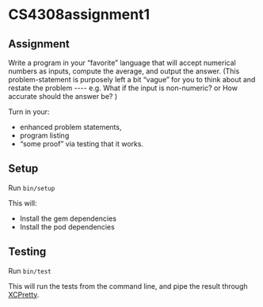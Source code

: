 # CS4308assignment1 #

## Assignment ##
Write a program in your “favorite” language that will accept numerical numbers as inputs, compute the average, and output the answer. (This problem-statement is purposely left a bit “vague” for you to think about and restate the problem ---- e.g. What if the input is non-numeric? or How accurate should the answer be? )

Turn in your:

-  enhanced problem statements, 
-  program listing 
-  “some proof” via testing that it works.
## Setup ##

Run `bin/setup`

This will:

 - Install the gem dependencies
 - Install the pod dependencies

## Testing ##

Run `bin/test`

This will run the tests from the command line, and pipe the result through
[XCPretty][].

[XCPretty]: https://github.com/supermarin/xcpretty
